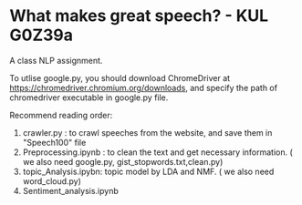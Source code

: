 # What makes great speech? - KUL G0Z39a 
A class NLP assignment.

To utlise google.py, you should download ChromeDriver at https://chromedriver.chromium.org/downloads, and specify the path of chromedriver executable in google.py file.

Recommend reading order: 
1. crawler.py : to crawl speeches from the website, and save them in  "Speech100" file
2. Preprocessing.ipynb : to clean the text and get necessary information. ( we also need google.py, gist_stopwords.txt,clean.py)
3. topic_Analysis.ipybn: topic model by LDA and NMF. ( we also need word_cloud.py)
4. Sentiment_analysis.ipynb 

